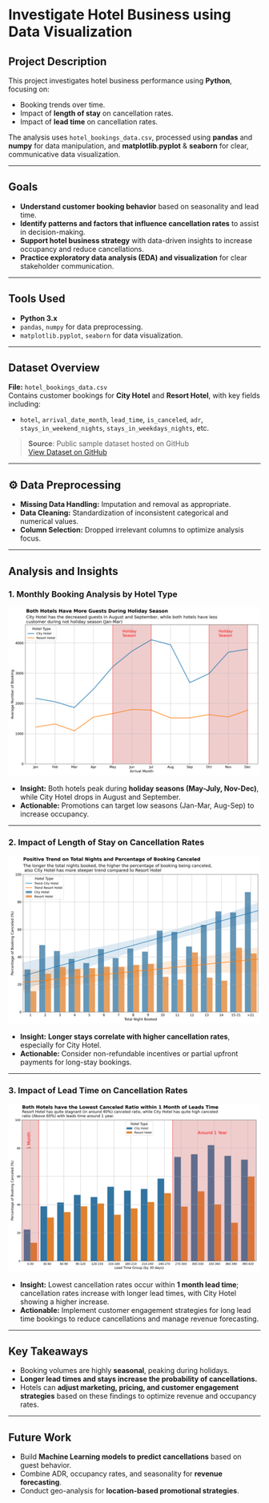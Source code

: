 # Investigate Hotel Business using Data Visualization

## Project Description
This project investigates hotel business performance using **Python**, focusing on:
- Booking trends over time.
- Impact of **length of stay** on cancellation rates.
- Impact of **lead time** on cancellation rates.

The analysis uses `hotel_bookings_data.csv`, processed using **pandas** and **numpy** for data manipulation, and **matplotlib.pyplot** & **seaborn** for clear, communicative data visualization.

---

## Goals

- **Understand customer booking behavior** based on seasonality and lead time.  
- **Identify patterns and factors that influence cancellation rates** to assist in decision-making.  
- **Support hotel business strategy** with data-driven insights to increase occupancy and reduce cancellations.  
- **Practice exploratory data analysis (EDA) and visualization** for clear stakeholder communication.

---

## Tools Used

- **Python 3.x**
- `pandas`, `numpy` for data preprocessing.
- `matplotlib.pyplot`, `seaborn` for data visualization.

---

## Dataset Overview

**File:** `hotel_bookings_data.csv`  
Contains customer bookings for **City Hotel** and **Resort Hotel**, with key fields including:
- `hotel`, `arrival_date_month`, `lead_time`, `is_canceled`, `adr`, `stays_in_weekend_nights`, `stays_in_weekdays_nights`, etc.

> **Source**: Public sample dataset hosted on GitHub  
> [View Dataset on GitHub](https://github.com/denindrap23/Machine-Learning/blob/main/Investigate-Hotel-Business-using-Data-Visualization/hotel_bookings_data.csv)

---

## ⚙️ Data Preprocessing

- **Missing Data Handling:** Imputation and removal as appropriate.  
- **Data Cleaning:** Standardization of inconsistent categorical and numerical values.  
- **Column Selection:** Dropped irrelevant columns to optimize analysis focus.

---

## Analysis and Insights

### 1. Monthly Booking Analysis by Hotel Type

![Monthly Booking Analysis](image/investigate_hotel_business_v01.png)

- **Insight:** Both hotels peak during **holiday seasons (May-July, Nov-Dec)**, while City Hotel drops in August and September.
- **Actionable:** Promotions can target low seasons (Jan-Mar, Aug-Sep) to increase occupancy.

---

### 2. Impact of Length of Stay on Cancellation Rates

![Length of Stay vs Cancellation](image/investigate_hotel_business_v02.png)

- **Insight:** **Longer stays correlate with higher cancellation rates**, especially for City Hotel.
- **Actionable:** Consider non-refundable incentives or partial upfront payments for long-stay bookings.

---

### 3. Impact of Lead Time on Cancellation Rates

![Lead Time vs Cancellation](image/investigate_hotel_business_v03.png)

- **Insight:** Lowest cancellation rates occur within **1 month lead time**; cancellation rates increase with longer lead times, with City Hotel showing a higher increase.
- **Actionable:** Implement customer engagement strategies for long lead time bookings to reduce cancellations and manage revenue forecasting.

---

## Key Takeaways

- Booking volumes are highly **seasonal**, peaking during holidays.
- **Longer lead times and stays increase the probability of cancellations.**
- Hotels can **adjust marketing, pricing, and customer engagement strategies** based on these findings to optimize revenue and occupancy rates.

---

## Future Work

- Build **Machine Learning models to predict cancellations** based on guest behavior.
- Combine ADR, occupancy rates, and seasonality for **revenue forecasting**.
- Conduct geo-analysis for **location-based promotional strategies**.
